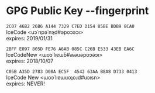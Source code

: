 # GPG Public Key --fingerprint  
  
```2C07 46B2 26B6 A144 7329 C7ED D154 85BE BDB9 8CA0```  
IceCode <uɔ˙npǝ˙nʞd#ǝpoɔǝɔı>  
expires: 2019/01/31  
  
```2BFF E097 805D FE76 A6AB 085C C26B E533 43EB EA6C```  
IceCodeNew <ɯoɔ˙lıɐɯƃ#ʍǝuǝpoɔǝɔı>  
expires: 2018/10/07  
  
```C05B A35D 2783 D08A EC5F  4542 63AA B8A8 D733 0413```  
IceCode New <ɯoɔ˙lıɐɯuoʇoɹd#uɔısn>  
expires: NEVER!   
